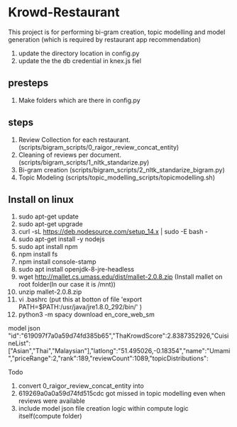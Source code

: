 # Krowd-Restaurant

This project is for performing bi-gram creation, topic modelling and model generation (which is required by restaurant app recommendation)


1. update the directory location in config.py
2. update the the db credential in knex.js fiel

## presteps
1. Make folders which are there in config.py

## steps
1. Review Collection for each restaurant. (scripts/bigram_scripts/0_raigor_review_concat_entity)
2. Cleaning of reviews per document. (scripts/bigram_scripts/1_nltk_standarize.py)
3. Bi-gram creation (scripts/bigram_scripts/2_nltk_standarize_bigram.py)
4. Topic Modeling (scripts/topic_modelling_scripts/topicmodelling.sh)

## Install on linux
1. sudo apt-get update
2. sudo apt-get upgrade
3. curl -sL https://deb.nodesource.com/setup_14.x | sudo -E bash -
4. sudo apt-get install -y nodejs
5. sudo apt install npm
6. npm install fs
7. npm install console-stamp
8. sudo apt install openjdk-8-jre-headless 
9. wget http://mallet.cs.umass.edu/dist/mallet-2.0.8.zip  (Install mallet on root folder(In our case it is /mnt))
10. unzip mallet-2.0.8.zip 
11. vi .bashrc (put this at botton of file 'export PATH=$PATH:/usr/java/jre1.8.0_292/bin/' )
12. python3 -m spacy download en_core_web_sm











model json
"id":"619097f7a0a59d74fd385b65","ThaKrowdScore":2.8387352926,"CuisineList":["Asian","Thai","Malaysian"],"latlong":"51.495026,-0.18354","name":"Umami","priceRange":2,"rank":189,"reviewCount":1089,"topicDistributions":






Todo
 1. convert 0_raigor_review_concat_entity into 
 2. 619269a0a0a59d74fd515cdc got missed in topic modelling even when reviews were available
 3. include model json file creation logic within compute logic itself(compute folder)


 